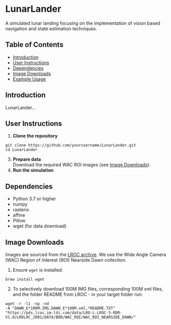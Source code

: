 # LunarLander

A simulated lunar landing focusing on the implementation of vision based navigation and state estimation techniques.

## Table of Contents
- [Introduction](#introduction)
- [User Instructions](#user-instructions)
- [Dependencies](#dependencies)
- [Image Downloads](#image-downloads)
- [Example Usage](#example-usage)

## Introduction
LunarLander...

## User Instructions
1. **Clone the repository**
```shell
git clone https://github.com/yourusername/LunarLander.git
cd LunarLander
```
3. **Prepare data**  
Download the required WAC ROI images (see [Image Downloads](#image-downloads)).
4. **Run the simulation**  

## Dependencies
- Python 3.7 or higher  
- numpy  
- rasterio  
- affine  
- Pillow  
- wget (for data download)

## Image Downloads
Images are sourced from the [LROC archive](https://lroc.im-ldi.com/data/). We use the Wide Angle Camera (WAC) Region of Interest (ROI) Nearside Dawn collection.

1. Ensure `wget` is installed:  
```shell
brew install wget
```
2. To selectively download 100M IMG files, corresponding 100M xml files, and the folder README from LROC - in your target folder run:
```shell
wget -r -l1 -np -nd
-A "DAWN_E*100M.IMG,DAWN_E*100M.xml,*README.TXT"
"https://pds.lroc.im-ldi.com/data/LRO-L-LROC-5-RDR-V1.0/LROLRC_2001/DATA/BDR/WAC_ROI/WAC_ROI_NEARSIDE_DAWN/"
```
